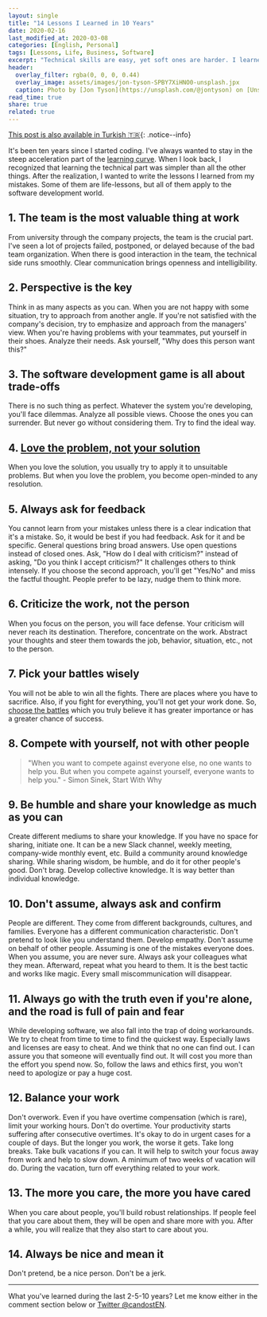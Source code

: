 ```yaml
---
layout: single
title: "14 Lessons I Learned in 10 Years"
date: 2020-02-16
last_modified_at: 2020-03-08
categories: [English, Personal]
tags: [Lessons, Life, Business, Software]
excerpt: "Technical skills are easy, yet soft ones are harder. I learned a lot of lessons from my failures, experiences, and successes. Here is my shortlist."
header:
  overlay_filter: rgba(0, 0, 0, 0.44)
  overlay_image: assets/images/jon-tyson-SPBY7XiHNO0-unsplash.jpx
  caption: Photo by [Jon Tyson](https://unsplash.com/@jontyson) on [Unsplash](https://unsplash.com)
read_time: true
share: true
related: true
---
```


[This post is also available in Turkish 🇹🇷](/10-yilda-ogrendigim-14-ders){: .notice--info}

It's been ten years since I started coding. I've always wanted to stay in the steep acceleration part of the [learning curve](https://www.researchgate.net/figure/The-learning-curve-With-the-introduction-and-implementation-of-a-new-technique-high_fig2_237994914). When I look back, I recognized that learning the technical part was simpler than all the other things. After the realization, I wanted to write the lessons I learned from my mistakes. Some of them are life-lessons, but all of them apply to the software development world.

## 1. The team is the most valuable thing at work

From university through the company projects, the team is the crucial part. I've seen a lot of projects failed, postponed, or delayed because of the bad team organization. When there is good interaction in the team, the technical side runs smoothly. Clear communication brings openness and intelligibility.

## 2. Perspective is the key

Think in as many aspects as you can. When you are not happy with some situation, try to approach from another angle. If you're not satisfied with the company's decision, try to emphasize and approach from the managers' view.
When you're having problems with your teammates, put yourself in their shoes. Analyze their needs. Ask yourself, "Why does this person want this?"

## 3. The software development game is all about trade-offs

There is no such thing as perfect. Whatever the system you're developing, you'll face dilemmas. Analyze all possible views. Choose the ones you can surrender. But never go without considering them. Try to find the ideal way.

## 4. [Love the problem, not your solution](https://blog.leanstack.com/love-the-problem-not-your-solution-65cfbfb1916b)

When you love the solution, you usually try to apply it to unsuitable problems. But when you love the problem, you become open-minded to any resolution.

## 5. Always ask for feedback

You cannot learn from your mistakes unless there is a clear indication that it's a mistake. So, it would be best if you had feedback. Ask for it and be specific. General questions bring broad answers. Use open questions instead of closed ones. Ask, "How do I deal with criticism?" instead of asking, "Do you think I accept criticism?"  It challenges others to think intensely. If you choose the second approach, you'll get "Yes/No" and miss the factful thought. People prefer to be lazy, nudge them to think more.

## 6. Criticize the work, not the person

When you focus on the person, you will face defense. Your criticism will never reach its destination. Therefore, concentrate on the work. Abstract your thoughts and steer them towards the job, behavior, situation, etc., not to the person.

## 7. Pick your battles wisely

You will not be able to win all the fights. There are places where you have to sacrifice. Also, if you fight for everything, you'll not get your work done. So, [choose the battles](https://idioms.thefreedictionary.com/choose+your+battles) which you truly believe it has greater importance or has a greater chance of success.

## 8. Compete with yourself, not with other people

> "When you want to compete against everyone else, no one wants to help you. But when you compete against yourself, everyone wants to help you." - Simon Sinek, Start With Why

## 9. Be humble and share your knowledge as much as you can

Create different mediums to share your knowledge. If you have no space for sharing, initiate one. It can be a new Slack channel, weekly meeting, company-wide monthly event, etc. Build a community around knowledge sharing.
While sharing wisdom, be humble, and do it for other people's good. Don't brag. Develop collective knowledge. It is way better than individual knowledge.

## 10. Don't assume, always ask and confirm

People are different. They come from different backgrounds, cultures, and families. Everyone has a different communication characteristic. Don't pretend to look like you understand them. Develop empathy.
Don't assume on behalf of other people. Assuming is one of the mistakes everyone does. When you assume, you are never sure. Always ask your colleagues what they mean. Afterward, repeat what you heard to them. It is the best tactic and works like magic. Every small miscommunication will disappear.

## 11. Always go with the truth even if you're alone, and the road is full of pain and fear

While developing software, we also fall into the trap of doing workarounds. We try to cheat from time to time to find the quickest way.
Especially laws and licenses are easy to cheat. And we think that no one can find out. I can assure you that someone will eventually find out. It will cost you more than the effort you spend now. So, follow the laws and ethics first, you won't need to apologize or pay a huge cost.

## 12. Balance your work

Don't overwork. Even if you have overtime compensation (which is rare), limit your working hours. Don't do overtime. Your productivity starts suffering after consecutive overtimes. It's okay to do in urgent cases for a couple of days. But the longer you work, the worse it gets.
Take long breaks. Take bulk vacations if you can. It will help to switch your focus away from work and help to slow down. A minimum of two weeks of vacation will do. During the vacation, turn off everything related to your work.

## 13. The more you care, the more you have cared

When you care about people, you'll build robust relationships. If people feel that you care about them, they will be open and share more with you. After a while, you will realize that they also start to care about you.

## 14. Always be nice and mean it

Don't pretend, be a nice person. Don't be a jerk.

---

What you've learned during the last 2-5-10 years? Let me know either in the comment section below or [Twitter @candostEN](https://twitter.com/candosten).
